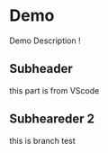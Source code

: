 # Demo 
Demo Description ! 

## Subheader 

this part is from VScode

## Subheareder 2 

this is branch test 
